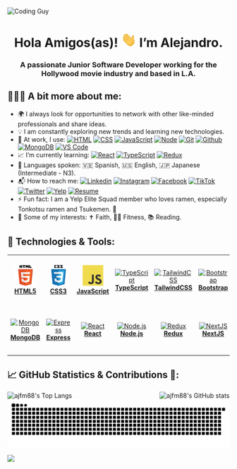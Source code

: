 <img src="https://static.dribbble.com/users/730703/screenshots/6581243/avento.gif" align="center" alt ="Coding Guy">
<h1 align="center">Hola Amigos(as)! <img src="./hi.gif" alt="hii" width="35" /> I’m Alejandro.</h1>
<h3 align="center">A passionate Junior Software Developer working for the Hollywood movie industry and based in L.A.</h3>

## 👨🏽‍💻 A bit more about me:
- 🌍 I always look for opportunities to network with other like-minded professionals and share ideas.
- 💡 I am constantly exploring new trends and learning new technologies.
- 🌱 At work, I use: [![HTML](https://img.shields.io/badge/-HTML-E34F26?&logo=html5&logoColor=ffffff)](https://html.spec.whatwg.org) [![CSS](https://img.shields.io/badge/-CSS-1572B6?&logo=css3)](https://www.w3.org/Style/CSS) [![JavaScript](https://img.shields.io/badge/-JavaScript-F7DF1E?&logo=javascript&logoColor=000000)](https://javascript.info) [![Node](https://img.shields.io/badge/-Node-339933?&logo=nodedotjs&logoColor=ffffff)](https://nodejs.org) [![Git](https://img.shields.io/badge/-Git-%23F05032?&logo=git&logoColor=%23ffffff)](https://git-scm.com) [![Github](https://img.shields.io/badge/-Github-%231a202c?&logo=github&logoColor=ffffff)](https://github.com) [![MongoDB](https://img.shields.io/badge/-MongoDB-3FA037?&logo=mongodb&logoColor=ffffff)](https://www.mongodb.com) [![VS Code](https://img.shields.io/badge/-VSCode-%230078D7?&logo=visual-studio-code)](https://code.visualstudio.com)
- 📈 I’m currently learning: [![React](https://img.shields.io/badge/-React-61DAFB?&logo=react&logoColor=000000)](https://reactjs.org) [![TypeScript](https://img.shields.io/badge/-TypeScript-007ACC?&logo=typescript&logoColor=ffffff)](https://www.typescriptlang.org) [![Redux](https://img.shields.io/badge/-Redux-7231C6?&logo=redux&logoColor=ffffff)](https://redux.js.org)
- 📢 Languages spoken: 🇻🇪 Spanish, 🇺🇸 English, 🇯🇵 Japanese (Intermediate - N3).
- 📬 How to reach me: [![Linkedin](https://img.shields.io/badge/-LinkedIn-1877F2?&logo=Linkedin&logoColor=FFFFFF)](https://www.linkedin.com/in/ajfm88) [![Instagram](https://img.shields.io/badge/-Instagram-F56040?&logo=Instagram&logoColor=000000)](https://www.instagram.com/ajfm88) [![Facebook](https://img.shields.io/badge/-Facebook-4267B2?&logo=Facebook&logoColor=FFFFFF)](https://www.facebook.com/ajfm88) [![TikTok](https://img.shields.io/badge/-TikTok-FF0050?&logo=TikTok&logoColor=000000&link=https://www.tiktok.com/@ajfm88)](https://www.tiktok.com/@ajfm88) [![Twitter](https://img.shields.io/badge/-Twitter-1DA1F2?&logo=Twitter&logoColor=FFFFFF)](https://twitter.com/ajfm88) [![Yelp](https://img.shields.io/badge/-Yelp-C41200?&logo=Yelp&logoColor=FFFFFF)](https://www.yelp.com/user_details?userid=JBqCl4WE7g9SPR-0y0tJzQ) [![Resume](https://img.shields.io/badge/-Resume-DAA520?&logo=Academia&logoColor=000000)](https://drive.google.com/file/d/1PaMnfocfEEbOowfjpGdQ9gjMky9i1o6A)
- ⚡ Fun fact: I am a Yelp Elite Squad member who loves ramen, especially Tonkotsu ramen and Tsukemen. 🍜
- 💬 Some of my interests: ✝️ Faith, 💪🏽 Fitness, 📚 Reading.

## 🔧 Technologies & Tools:

<table>
  <tr>
    <td align="center" height="108" width="108">
      <a href="https://html.spec.whatwg.org" target="_blank">
      <img
        src="https://raw.githubusercontent.com/devicons/devicon/master/icons/html5/html5-original-wordmark.svg"
        null="https://cdn.jsdelivr.net/gh/devicons/devicon/icons/html5/html5-plain.svg"
        width="48"
        height="48"
        alt="HTML"
      />
      <br /><strong>HTML5</strong>
    </td>
    <td align="center" height="108" width="108">
      <a href="https://www.w3.org/Style/CSS" target="_blank">
      <img
        src="https://raw.githubusercontent.com/devicons/devicon/master/icons/css3/css3-original-wordmark.svg"
        null="https://cdn.jsdelivr.net/gh/devicons/devicon/icons/css3/css3-plain.svg"
        width="48"
        height="48"
        alt="CSS3"
      />
      <br /><strong>CSS3</strong>
    </td>
    <td align="center" height="108" width="108">
      <a href="https://www.ecma-international.org/publications-and-standards/standards/ecma-262" target="_blank">
      <img
        src="https://raw.githubusercontent.com/devicons/devicon/master/icons/javascript/javascript-original.svg"
        null="https://cdn.jsdelivr.net/gh/devicons/devicon/icons/javascript/javascript-plain.svg"
        width="48"
        height="48"
        alt="JavaScript"
      />
      <br /><strong>JavaScript</strong>
    </td>
    <td align="center" height="108" width="108">
      <a href="https://www.typescriptlang.org" target="_blank">
      <img
        src="https://cdn.jsdelivr.net/gh/devicons/devicon/icons/typescript/typescript-plain.svg"
        width="48"
        height="48"
        alt="TypeScript"
      />
      <br /><strong>TypeScript</strong>
    </td>
    <td align="center" height="108" width="108">
      <a href="https://tailwindcss.com" target="_blank">
      <img
        src="https://cdn.jsdelivr.net/gh/devicons/devicon/icons/tailwindcss/tailwindcss-plain.svg"
        width="48"
        height="48"
        alt="TailwindCSS"
      />
      <br /><strong>TailwindCSS</strong>
    </td>
    <td align="center" height="108" width="108">
      <a href="https://getbootstrap.com" target="_blank">
      <img
        src="https://cdn.jsdelivr.net/gh/devicons/devicon/icons/bootstrap/bootstrap-plain.svg"
        width="48"
        height="48"
        alt="Bootstrap"
      />
      <br /><strong>Bootstrap</strong>
    </td>
    <td align="center" height="108" width="108">
      <a href="https://firebase.google.com" target="_blank">
      <img
        src="https://cdn.jsdelivr.net/gh/devicons/devicon/icons/firebase/firebase-plain.svg"
        width="48"
        height="48"
        alt="Firebase"
      />
      <br /><strong>Firebase</strong>
    </td>
    <td align="center" height="108" width="108">
      <a href="https://graphql.org" target="_blank">
      <img
        src="https://cdn.jsdelivr.net/gh/devicons/devicon/icons/graphql/graphql-plain.svg"
        width="48"
        height="48"
        alt="GraphQL"
      />
      <br /><strong>GraphQL</strong>
    </td>
  </tr>
  <tr>
    <td align="center" height="108" width="108">
      <a href="https://www.mongodb.com" target="_blank">
      <img
        src="https://cdn.jsdelivr.net/gh/devicons/devicon/icons/mongodb/mongodb-original.svg"
        null="https://raw.githubusercontent.com/devicons/devicon/master/icons/mongodb/mongodb-original-wordmark.svg"
        width="48"
        height="48"
        alt="MongoDB"
      />
      <br /><strong>MongoDB</strong>
    </td>
    <td align="center" height="108" width="108">
      <a href="https://expressjs.com" target="_blank">
      <img
        src="https://cdn.jsdelivr.net/gh/devicons/devicon/icons/express/express-original.svg"
        width="48"
        height="48"
        alt="Express"
      />
      <br /><strong>Express</strong>
    </td>
    <td align="center" height="108" width="108">
      <a href="https://reactjs.org" target="_blank">
      <img
        src="https://cdn.jsdelivr.net/gh/devicons/devicon/icons/react/react-original.svg"
        width="48"
        height="48"
        alt="React"
      />
      <br /><strong>React</strong>
    </td>
    <td align="center" height="108" width="108">
      <a href="https://nodejs.org" target="_blank">
      <img
        src="https://cdn.jsdelivr.net/gh/devicons/devicon/icons/nodejs/nodejs-original.svg"
        null="https://raw.githubusercontent.com/devicons/devicon/master/icons/nodejs/nodejs-original-wordmark.svg"
        width="48"
        height="48"
        alt="Node.js"
      />
      <br /><strong>Node.js</strong>
    </td>
    <td align="center" height="108" width="108">
      <a href="https://redux.js.org" target="_blank">
      <img
        src="https://cdn.jsdelivr.net/gh/devicons/devicon/icons/redux/redux-original.svg"
        width="48"
        height="48"
        alt="Redux"
      />
      <br /><strong>Redux</strong>
    </td>
    <td align="center" height="108" width="108">
      <a href="https://nextjs.org" target="_blank">
      <img
        src="https://cdn.jsdelivr.net/gh/devicons/devicon/icons/nextjs/nextjs-original.svg"
        width="48"
        height="48"
        alt="NextJS"
      />
      <br /><strong>NextJS</strong>
    <td align="center" height="108" width="108">
      <a href="https://git-scm.com" target="_blank">
      <img
        src="https://cdn.jsdelivr.net/gh/devicons/devicon/icons/git/git-original.svg"
        width="48"
        height="48"
        alt="Git"
      />
      <br /><strong>Git</strong>
    </td>
    <td align="center" height="108" width="108">
      <a href="https://www.python.org" target="_blank">
      <img
        src="https://cdn.jsdelivr.net/gh/devicons/devicon/icons/python/python-original.svg"
        width="48"
        height="48"
        alt="Python"
      />
      <br /><strong>Python</strong>
    </td>
  </tr>
</table>

## 📈 GitHub Statistics & Contributions 🐍:

<p><img align="left" src="https://github-readme-stats.vercel.app/api/top-langs?username=ajfm88&show_icons=true&locale=en&layout=compact" alt="ajfm88's Top Langs"/></p><p><img align="right" src="https://github-readme-stats.vercel.app/api?username=ajfm88&show_icons=true&theme=transparent" alt="ajfm88's GitHub stats"/></p>
<p>
  <a href="https://github.com/ajfm88/ajfm88">
    <img alt="Snake contributions graph" src="https://github.com/ajfm88/ajfm88/blob/output/github-contribution-grid-snake.svg">
  </a>
</p>

![](https://visitor-badge.glitch.me/badge?page_id=ajfm88.ajfm88)

